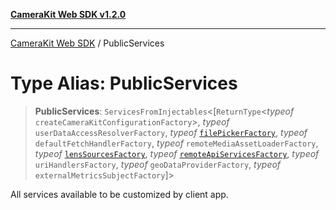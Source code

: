 [**CameraKit Web SDK v1.2.0**](../README.md)

***

[CameraKit Web SDK](../globals.md) / PublicServices

# Type Alias: PublicServices

> **PublicServices**: `ServicesFromInjectables`\<[`ReturnType`\<*typeof* `createCameraKitConfigurationFactory`\>, *typeof* `userDataAccessResolverFactory`, *typeof* [`filePickerFactory`](../functions/filePickerFactory.md), *typeof* `defaultFetchHandlerFactory`, *typeof* `remoteMediaAssetLoaderFactory`, *typeof* [`lensSourcesFactory`](../functions/lensSourcesFactory.md), *typeof* [`remoteApiServicesFactory`](../functions/remoteApiServicesFactory.md), *typeof* `uriHandlersFactory`, *typeof* `geoDataProviderFactory`, *typeof* `externalMetricsSubjectFactory`]\>

All services available to be customized by client app.
